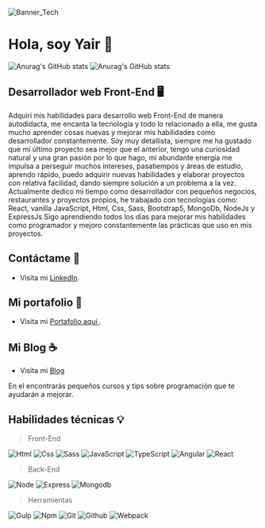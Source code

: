 
![Banner_Tech](https://user-images.githubusercontent.com/47293400/150873416-11f8371c-6486-47c6-aeaa-111e04683e7e.png)

# Hola, soy Yair 🌮

![Anurag's GitHub stats](https://github-readme-stats.vercel.app/api/pin?username=LM-Yair&repo=LM-Yair&theme=react)
![Anurag's GitHub stats](https://github-readme-stats.vercel.app/api?username=LM-Yair&count_private=true&show_icons=true&theme=react)

## Desarrollador web Front-End 🖥️
Adquirí mis habilidades para desarrollo web Front-End de manera autodidacta, me encanta la tecnología y todo lo relacionado a ella, me gusta mucho aprender cosas nuevas y mejorar mis habilidades como desarrollador constantemente.
Soy muy detallista, siempre me ha gustado que mí último proyecto sea mejor que el anterior, tengo una curiosidad natural y una gran pasión por lo que hago, mi abundante energía me impulsa a perseguir muchos intereses, pasatiempos y áreas de estudio, aprendo rápido, puedo adquirir nuevas habilidades y elaborar proyectos con relativa facilidad, dando siempre solución a un problema a la vez.
Actualmente dedico mi tiempo como desarrollador con pequeños negocios, restaurantes y proyectos propios, he trabajado con tecnologías como: React, vanilla JavaScript, Html, Css, Sass, Bootstrap5, MongoDb, NodeJs y ExpressJs.Sigo aprendiendo todos los días para mejorar mis habilidades como programador y mejoro constantemente las prácticas que uso en mis proyectos.

## Contáctame 🤝
- Visita mi [LinkedIn](https://www.linkedin.com/in/yair-lazaro/).

## Mi portafolio 💼
- Visita mi [ Portafolio aquí ](http://yair-portafolio.herokuapp.com/).

## Mi Blog ☕
- Visita mi [Blog](https://yair-lazaro-blog.herokuapp.com/)

En el encontrarás pequeños cursos y tips sobre programación que te ayudarán a mejorar.

## Habilidades técnicas 💡

> Front-End

![Html](https://img.shields.io/badge/html5-%23E34F26.svg?style=for-the-badge&logo=html5&logoColor=white)
![Css](https://img.shields.io/badge/css3-%231572B6.svg?style=for-the-badge&logo=css3&logoColor=white)
![Sass](https://img.shields.io/badge/SASS-hotpink.svg?style=for-the-badge&logo=SASS&logoColor=white)
![JavaScript](https://img.shields.io/badge/javascript-%23323330.svg?style=for-the-badge&logo=javascript&logoColor=%23F7DF1E)
![TypeScript](https://img.shields.io/badge/typescript-%23007ACC.svg?style=for-the-badge&logo=typescript&logoColor=white)
![Angular](https://img.shields.io/badge/angular.js-%23E23237.svg?style=for-the-badge&logo=angularjs&logoColor=white)
![React](https://img.shields.io/badge/react-%2320232a.svg?style=for-the-badge&logo=react&logoColor=%2361DAFB)

> Back-End

![Node](https://img.shields.io/badge/node.js-6DA55F?style=for-the-badge&logo=node.js&logoColor=white)
![Express](https://img.shields.io/badge/express.js-%23404d59.svg?style=for-the-badge&logo=express&logoColor=%2361DAFB)
![Mongodb](https://img.shields.io/badge/MongoDB-%234ea94b.svg?style=for-the-badge&logo=mongodb&logoColor=white)

> Herramientas

![Gulp](https://img.shields.io/badge/GULP-%23CF4647.svg?style=for-the-badge&logo=gulp&logoColor=white)
![Npm](https://img.shields.io/badge/NPM-%23000000.svg?style=for-the-badge&logo=npm&logoColor=white)
![Git](https://img.shields.io/badge/git-%23F05033.svg?style=for-the-badge&logo=git&logoColor=white)
![Github](https://img.shields.io/badge/github-%23121011.svg?style=for-the-badge&logo=github&logoColor=white)
![Webpack](https://img.shields.io/badge/webpack-%238DD6F9.svg?style=for-the-badge&logo=webpack&logoColor=black)
